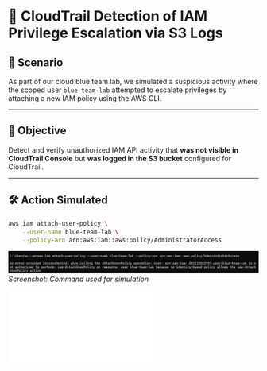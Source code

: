 # 📌 CloudTrail Detection of IAM Privilege Escalation via S3 Logs

## 🧠 Scenario

As part of our cloud blue team lab, we simulated a suspicious activity where the scoped user `blue-team-lab` attempted to escalate privileges by attaching a new IAM policy using the AWS CLI.

---

## 🎯 Objective

Detect and verify unauthorized IAM API activity that **was not visible in CloudTrail Console** but **was logged in the S3 bucket** configured for CloudTrail.

---

## 🛠️ Action Simulated

```bash
aws iam attach-user-policy \
    --user-name blue-team-lab \
    --policy-arn arn:aws:iam::aws:policy/AdministratorAccess
```
![Simulated attack](../images/aws-cli-attack-simulation-01.png)
*Screenshot: Command used for simulation*

![View Detailed Report](../reports/s3-simulation01-finding-26-06-2025-01.json)
